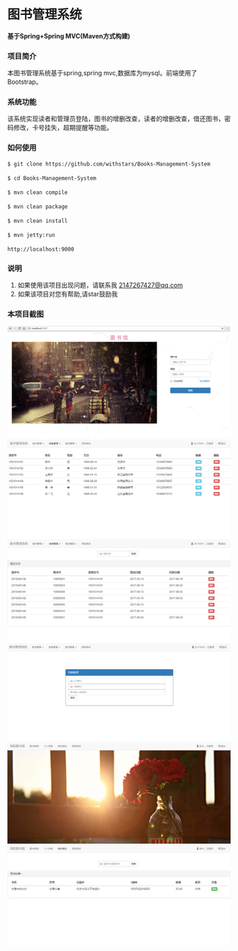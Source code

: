 # 图书管理系统
#### 基于Spring+Spring MVC(Maven方式构建)
### 项目简介
本图书管理系统基于spring,spring mvc,数据库为mysql。前端使用了Bootstrap。 
### 系统功能
该系统实现读者和管理员登陆，图书的增删改查，读者的增删改查，借还图书，密码修改，卡号挂失，超期提醒等功能。
### 如何使用
```
$ git clone https://github.com/withstars/Books-Management-System

$ cd Books-Management-System

$ mvn clean compile

$ mvn clean package

$ mvn clean install

$ mvn jetty:run

http://localhost:9000
```
### 说明<br/>
1. 如果使用该项目出现问题，请联系我 2147267427@qq.com
2. 如果该项目对您有帮助,请star鼓励我

### 本项目截图<br/>
<img src="https://github.com/a088/BookManager/blob/master/preview/1.PNG">
<img src="https://github.com/a088/BookManager/blob/master/preview/2.PNG">
<img src="https://github.com/a088/BookManager/blob/master/preview/3.PNG">
<img src="https://github.com/a088/BookManager/blob/master/preview/4.PNG">
<img src="https://github.com/a088/BookManager/blob/master/preview/5.PNG">
<img src="https://github.com/a088/BookManager/blob/master/preview/6.PNG">
